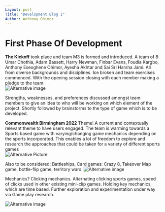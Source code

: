 ```yaml
---
Layout: post
Title: "Development Blog 1"
Author: Anthony Ohimor 
---
```


# First Phase Of Development 
**The Kickoff** took place and team M3 is formed and introduced. A team of 8: Umar Chothia, Adam Bassett, Harry Newman, Finbar Evans, Foudia Kargbo, Anthony Eseoghene Ohimor, Ayesha Akhtar and Sai Sri Harsha Jami. All from diverse backgrounds and disciplines. Ice broken and team exercises commenced. With the opening session closing with each member making a pledge to the team <br>
![Alternative image](https://images.unsplash.com/photo-1620325867502-221cfb5faa5f?ixlib=rb-1.2.1&ixid=MnwxMjA3fDB8MHxzZWFyY2h8M3x8c3RpY2t5JTIwbm90ZXN8ZW58MHx8MHx8&auto=format&fit=crop&w=900&q=60)<br>
 
Strengths, weaknesses, and preferences discussed amongst team members to give an idea to who will be working on which element of the project. Shortly followed by brainstorms to the type of game which is to be developed. 

**Commonwealth Birmingham 2022** Theme! A current and contextually relevant theme to have users engaged. The team is warming towards a Sports based game with varying/changing game mechanics depending on the sports incorporated. This enables a lot of freedom to explore and research the approaches that could be taken for a variety of different sports games<br>
![Alternative Picture](https://images.unsplash.com/photo-1542446633-362158ea0052?ixlib=rb-1.2.1&ixid=MnwxMjA3fDB8MHxzZWFyY2h8MTd8fGNvbW1vbndlYWx0aCUyMGdhbWVzfGVufDB8fDB8fA%3D%3D&auto=format&fit=crop&w=900&q=60) <br>

Also to be considered: Battleships, Card games: Crazy 8, Takeover Map game, bottle-flip game, territory wars.
![Alternative image ](https://cdn.discordapp.com/attachments/905913951559221308/940225342126325760/Eldencourci_and_Free_for_personal_use_only.png) <br>
 
Mechanics? Clicking mechanics. Alternating clicking sports games, speed of clicks used in other existing mini-clip games. Holding key mechanics, which are time based. Further exploration and experimentation under way via Game play research.
 
![Alternative image](https://images.unsplash.com/photo-1615912265844-dac2071fd173?ixlib=rb-1.2.1&ixid=MnwxMjA3fDB8MHxzZWFyY2h8Nnx8c3BvcnRzJTIwZ2FtZXN8ZW58MHx8MHx8&auto=format&fit=crop&w=900&q=60)
